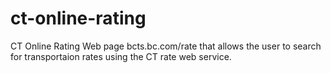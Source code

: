 # ct-online-rating
CT Online Rating
Web page bcts.bc.com/rate that allows the user to search for transportaion rates using the CT rate web service.
